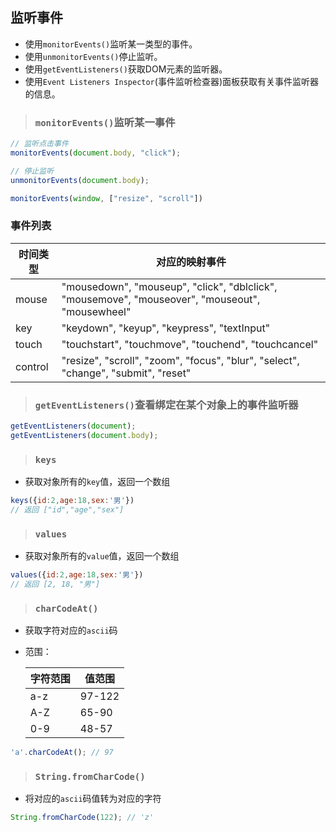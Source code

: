 ## 监听事件

- 使用`monitorEvents()`监听某一类型的事件。
- 使用`unmonitorEvents()`停止监听。
- 使用`getEventListeners()`获取DOM元素的监听器。
- 使用`Event Listeners Inspector`(事件监听检查器)面板获取有关事件监听器的信息。

> ### `monitorEvents()`监听某一事件

```javascript
// 监听点击事件
monitorEvents(document.body, "click");

// 停止监听
unmonitorEvents(document.body);

monitorEvents(window, ["resize", "scroll"])
```

### 事件列表

| 时间类型 | 对应的映射事件                                               |
| -------- | ------------------------------------------------------------ |
| mouse    | "mousedown", "mouseup", "click", "dblclick", "mousemove", "mouseover", "mouseout", "mousewheel" |
| key      | "keydown", "keyup", "keypress", "textInput"                  |
| touch    | "touchstart", "touchmove", "touchend", "touchcancel"         |
| control  | "resize", "scroll", "zoom", "focus", "blur", "select", "change", "submit", "reset" |

> ### `getEventListeners()`查看绑定在某个对象上的事件监听器

```javascript
getEventListeners(document);
getEventListeners(document.body);
```

> ### `keys`

* 获取对象所有的`key`值，返回一个数组

```javascript
keys({id:2,age:18,sex:'男'})
// 返回 ["id","age","sex"]
```



> ### `values`

* 获取对象所有的`value`值，返回一个数组

```javascript
values({id:2,age:18,sex:'男'})
// 返回 [2, 18, "男"]
```

> ### `charCodeAt()`

* 获取字符对应的`ascii`码

* 范围：

  | 字符范围 | 值范围 |
  | -------- | ------ |
  | a-z      | 97-122 |
  | A-Z      | 65-90  |
  | 0-9      | 48-57  |

```javascript
'a'.charCodeAt(); // 97
```

> ### `String.fromCharCode()`

* 将对应的`ascii`码值转为对应的字符

```javascript
String.fromCharCode(122); // 'z'
```

